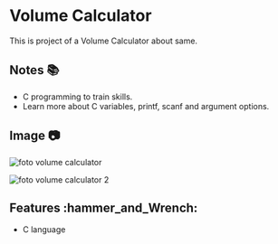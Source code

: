 # Volume Calculator

This is project of a Volume Calculator about same.

## Notes :books:
- C programming to train skills.
- Learn more about C variables, printf, scanf and argument options.

## Image :camera:
![foto volume calculator](https://user-images.githubusercontent.com/52220244/110216595-b8740880-7e8e-11eb-9682-1da4f19a3876.PNG)

![foto volume calculator 2](https://user-images.githubusercontent.com/52220244/110216472-2cfa7780-7e8e-11eb-854a-f8470af0d1da.PNG)

## Features :hammer_and_Wrench:
- C language